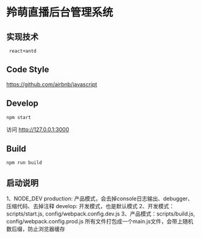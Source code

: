 # 羚萌直播后台管理系统

## 实现技术

```
 react+antd
```


## Code Style

https://github.com/airbnb/javascript

## Develop

```
npm start
```

访问 http://127.0.0.1:3000

## Build

```
npm run build
```

## 启动说明
1、NODE_DEV
    production: 产品模式，会去掉console日志输出、debugger、压缩代码、去掉注释
    develop: 开发模式，也是默认模式
2、开发模式：scripts/start.js, config/webpack.config.dev.js
3、产品模式：scripts/build.js, config/webpack.config.prod.js
    所有文件打包成一个main.js文件，会带上随机数后缀，防止浏览器缓存


